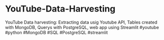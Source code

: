 # YouTube-Data-Harvesting
YouTube Data harvesting: Extracting data usig Youtube API, Tables created with MongoDB, Querys with PostgreSQL, web app using Streamlit #youtube #python #MongoDB #SQL #PostgreSQL #streamlit
